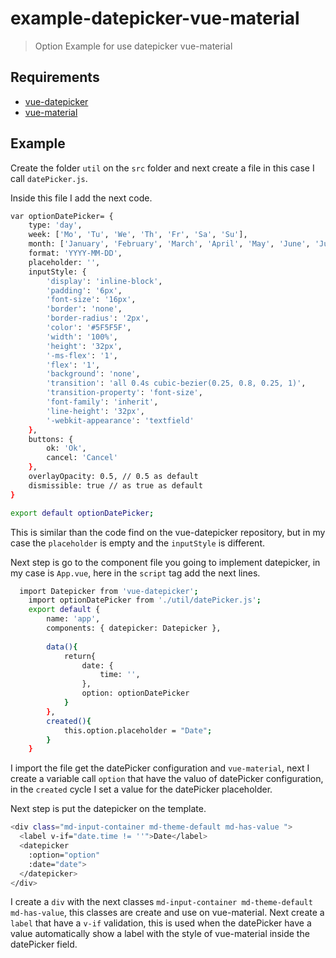 # example-datepicker-vue-material

> Option Example for use datepicker vue-material
## Requirements

- [vue-datepicker](https://github.com/hilongjw/vue-datepicker)
- [vue-material](https://github.com/vuematerial/vue-material)

## Example

Create the folder ```util``` on the ```src``` folder and next create a file in this case I call ```datePicker.js```.

Inside this file I add the next code.

``` bash
var optionDatePicker= {
	type: 'day',
	week: ['Mo', 'Tu', 'We', 'Th', 'Fr', 'Sa', 'Su'],
	month: ['January', 'February', 'March', 'April', 'May', 'June', 'July', 'August', 'September', 'October', 'November', 'December'],
	format: 'YYYY-MM-DD',
	placeholder: '',
	inputStyle: {
		'display': 'inline-block',
		'padding': '6px',
		'font-size': '16px',
		'border': 'none',
		'border-radius': '2px',
		'color': '#5F5F5F',
		'width': '100%',
		'height': '32px',
		'-ms-flex': '1',
		'flex': '1',
		'background': 'none',
		'transition': 'all 0.4s cubic-bezier(0.25, 0.8, 0.25, 1)',
		'transition-property': 'font-size',
		'font-family': 'inherit',
		'line-height': '32px',
		'-webkit-appearance': 'textfield'
	},
	buttons: {
		ok: 'Ok',
		cancel: 'Cancel'
	},
	overlayOpacity: 0.5, // 0.5 as default
	dismissible: true // as true as default
}

export default optionDatePicker;
```

This is similar than the code find on the vue-datepicker repository, but in my case the ```placeholder``` is empty and the ```inputStyle``` is different.

Next step is go to the component file you going to implement datepicker, in my case is ```App.vue```, here in the ```script``` tag add the next lines.

``` bash
  import Datepicker from 'vue-datepicker';
	import optionDatePicker from './util/datePicker.js';
	export default {
		name: 'app',
		components: { datepicker: Datepicker },
		
		data(){
			return{
				date: {
					time: '',
				},
				option: optionDatePicker
			}
		},
		created(){
			this.option.placeholder = "Date";
		}
	}
```
I import the file get the datePicker configuration and ```vue-material```, next I create a variable call ```option``` that have the valuo of datePicker configuration, in the ```created``` cycle I set a value for the datePicker placeholder.

Next step is put the datepicker on the template.
``` bash
<div class="md-input-container md-theme-default md-has-value ">
  <label v-if="date.time != ''">Date</label>
  <datepicker
    :option="option"
    :date="date">
  </datepicker>
</div>
```

I create a ```div``` with the next classes ```md-input-container md-theme-default md-has-value```, this classes are create and use on vue-material. Next create a ```label``` that have a ```v-if``` validation, this is used when the datePicker have a value automatically show a label with the style of vue-material inside the datePicker field.
